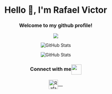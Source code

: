 <h1 align="center"> Hello 👋, I'm Rafael Victor</h1>
<h3 align="center">Welcome to my github profile!</h3>

<p align="center">
<img src="https://media2.giphy.com/media/836HiJc7pgzy8iNXCn/giphy.gif?cid=ecf05e47n8410eg1vgmzw64m6ury4omuww52trvcgzkjg4te&rid=giphy.gif">
</p>


<p align="center">
<img src="https://github-readme-stats.vercel.app/api?username=RafaelHen" alt="GitHub Stats" /> 
</p>

<p align="center">
  <img src="https://github-readme-stats.vercel.app/api/top-langs/?username=RafaelHen&layout=compact&bg_color" alt="GitHub Stats"/>
</p>

<div align="center">
  <h3 align="center">Connect with me<img align="center" src="https://github.com/rajput2107/rajput2107/blob/master/Assets/Handshake.gif" height="33px" /></h3> 
</div>
<p align="center">
 <a href="https://www.linkedin.com/in/rafael-victor-670b65193/" target="blank">
  <img align="center" alt="Rafael's linkedin" width="30px" src="https://www.vectorlogo.zone/logos/linkedin/linkedin-icon.svg" /> &nbsp; &nbsp;
 </a>
  <br/>
  <br/>
</p>
<br/>
<p>
